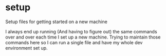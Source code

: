 # setup
Setup files for getting started on a new machine

I always end up running (And having to figure out) the same commands over and over each time I set up a new machine. Trying to maintain those commands here so I can run a single file and have my whole dev environment set up.

